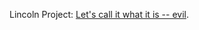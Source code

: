 Lincoln Project: <a href="https://www.youtube.com/watch?v=SgXg36ztMCg">Let's call it what it is -- evil</a>.

